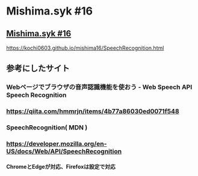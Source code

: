 # Mishima.syk #16
## [Mishima.syk #16](https://connpass.com/event/164605/)

https://kochi0603.github.io/mishima16/SpeechRecognition.html

## 参考にしたサイト
### Webページでブラウザの音声認識機能を使おう - Web Speech API Speech Recognition
### https://qiita.com/hmmrjn/items/4b77a86030ed0071f548

### SpeechRecognition( MDN )
### https://developer.mozilla.org/en-US/docs/Web/API/SpeechRecognition
#### ChromeとEdgeが対応、Firefoxは設定で対応
